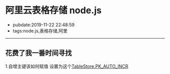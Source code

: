 # 阿里云表格存储 node.js

- pubdate:2019-11-22 22:48:59
- tags:node.js,表格存储,阿里

---

## 花费了我一番时间寻找

1.自增主键该如何赋值 设置为这个[TableStore.PK_AUTO_INCR](https://github.com/aliyun/aliyun-tablestore-nodejs-sdk/blob/master/samples/primarykey.js)
